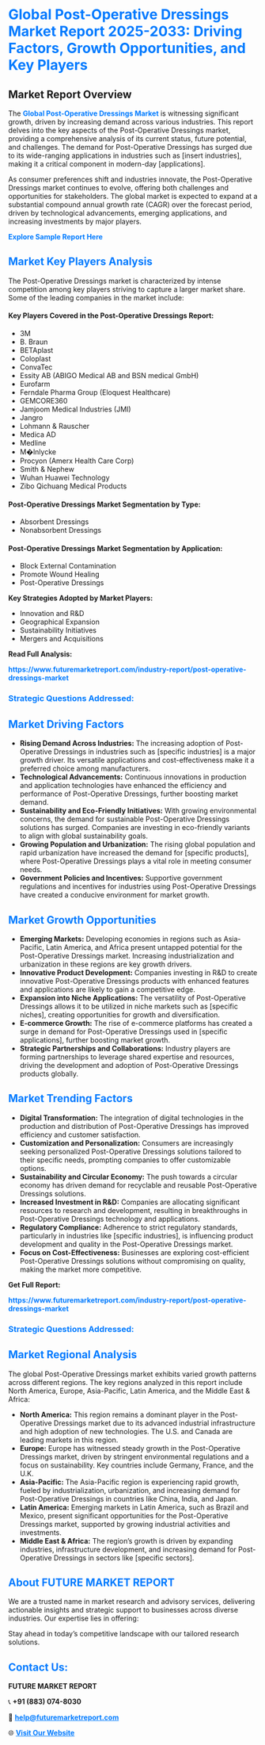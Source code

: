 <h1 style="color: #007BFF;">Global Post-Operative Dressings Market Report 2025-2033: Driving Factors, Growth Opportunities, and Key Players</h1>

<section id="overview">
<h2>Market Report Overview</h2>
<p>The <a href="https://www.futuremarketreport.com/industry-report/post-operative-dressings-market" style="color: #007BFF; text-decoration: none;"><strong>Global Post-Operative Dressings Market</strong></a> is witnessing significant growth, driven by increasing demand across various industries. This report delves into the key aspects of the Post-Operative Dressings market, providing a comprehensive analysis of its current status, future potential, and challenges. The demand for Post-Operative Dressings has surged due to its wide-ranging applications in industries such as [insert industries], making it a critical component in modern-day [applications].</p>
<p>As consumer preferences shift and industries innovate, the Post-Operative Dressings market continues to evolve, offering both challenges and opportunities for stakeholders. The global market is expected to expand at a substantial compound annual growth rate (CAGR) over the forecast period, driven by technological advancements, emerging applications, and increasing investments by major players.</p>
</section>

<section id="overview">
<p><a href="https://www.futuremarketreport.com/request-sample/reportId=123459" style="color: #007BFF; text-decoration: none;"><strong>Explore Sample Report Here</strong></a></p>
</section>

<section id="key-players">
<h2 style="color: #007BFF;">Market Key Players Analysis</h2>
<p>The Post-Operative Dressings market is characterized by intense competition among key players striving to capture a larger market share. Some of the leading companies in the market include:</p>
<h4>Key Players Covered in the Post-Operative Dressings Report:</h4>
<ul><li>3M</li><li>B. Braun</li><li>BETAplast</li><li>Coloplast</li><li>ConvaTec</li><li>Essity AB (ABIGO Medical AB and BSN medical GmbH)</li><li>Eurofarm</li><li>Ferndale Pharma Group (Eloquest Healthcare)</li><li>GEMCORE360</li><li>Jamjoom Medical Industries (JMI)</li><li>Jangro</li><li>Lohmann &amp; Rauscher</li><li>Medica AD</li><li>Medline</li><li>M�lnlycke</li><li>Procyon (Amerx Health Care Corp)</li><li>Smith &amp; Nephew</li><li>Wuhan Huawei Technology</li><li>Zibo Qichuang Medical Products</li></ul>
<h4>Post-Operative Dressings Market Segmentation by Type:</h4>
<ul><li>Absorbent Dressings</li><li>Nonabsorbent Dressings</li></ul>

<h4>Post-Operative Dressings Market Segmentation by Application:</h4>
<ul><li>Block External Contamination</li><li>Promote Wound Healing</li><li>Post-Operative Dressings</li></ul>
<p><strong>Key Strategies Adopted by Market Players:</strong></p>
<ul>
<li>Innovation and R&D</li>
<li>Geographical Expansion</li>
<li>Sustainability Initiatives</li>
<li>Mergers and Acquisitions</li>
</ul>
</section>

<section>
<p><strong>Read Full Analysis: </strong></p><a href="https://www.futuremarketreport.com/industry-report/post-operative-dressings-market" style="color: #007BFF; text-decoration: none;"><strong>https://www.futuremarketreport.com/industry-report/post-operative-dressings-market</strong></a>
<h3 style="color: #007BFF;">Strategic Questions Addressed:</h3>
</section>

<section id="driving-factors">
<h2 style="color: #007BFF;">Market Driving Factors</h2>
<ul>
<li><strong>Rising Demand Across Industries:</strong> The increasing adoption of Post-Operative Dressings in industries such as [specific industries] is a major growth driver. Its versatile applications and cost-effectiveness make it a preferred choice among manufacturers.</li>
<li><strong>Technological Advancements:</strong> Continuous innovations in production and application technologies have enhanced the efficiency and performance of Post-Operative Dressings, further boosting market demand.</li>
<li><strong>Sustainability and Eco-Friendly Initiatives:</strong> With growing environmental concerns, the demand for sustainable Post-Operative Dressings solutions has surged. Companies are investing in eco-friendly variants to align with global sustainability goals.</li>
<li><strong>Growing Population and Urbanization:</strong> The rising global population and rapid urbanization have increased the demand for [specific products], where Post-Operative Dressings plays a vital role in meeting consumer needs.</li>
<li><strong>Government Policies and Incentives:</strong> Supportive government regulations and incentives for industries using Post-Operative Dressings have created a conducive environment for market growth.</li>
</ul>
</section>

<section id="growth-opportunities">
<h2 style="color: #007BFF;">Market Growth Opportunities</h2>
<ul>
<li><strong>Emerging Markets:</strong> Developing economies in regions such as Asia-Pacific, Latin America, and Africa present untapped potential for the Post-Operative Dressings market. Increasing industrialization and urbanization in these regions are key growth drivers.</li>
<li><strong>Innovative Product Development:</strong> Companies investing in R&D to create innovative Post-Operative Dressings products with enhanced features and applications are likely to gain a competitive edge.</li>
<li><strong>Expansion into Niche Applications:</strong> The versatility of Post-Operative Dressings allows it to be utilized in niche markets such as [specific niches], creating opportunities for growth and diversification.</li>
<li><strong>E-commerce Growth:</strong> The rise of e-commerce platforms has created a surge in demand for Post-Operative Dressings used in [specific applications], further boosting market growth.</li>
<li><strong>Strategic Partnerships and Collaborations:</strong> Industry players are forming partnerships to leverage shared expertise and resources, driving the development and adoption of Post-Operative Dressings products globally.</li>
</ul>
</section>

<section id="trending-factors">
<h2 style="color: #007BFF;">Market Trending Factors</h2>
<ul>
<li><strong>Digital Transformation:</strong> The integration of digital technologies in the production and distribution of Post-Operative Dressings has improved efficiency and customer satisfaction.</li>
<li><strong>Customization and Personalization:</strong> Consumers are increasingly seeking personalized Post-Operative Dressings solutions tailored to their specific needs, prompting companies to offer customizable options.</li>
<li><strong>Sustainability and Circular Economy:</strong> The push towards a circular economy has driven demand for recyclable and reusable Post-Operative Dressings solutions.</li>
<li><strong>Increased Investment in R&D:</strong> Companies are allocating significant resources to research and development, resulting in breakthroughs in Post-Operative Dressings technology and applications.</li>
<li><strong>Regulatory Compliance:</strong> Adherence to strict regulatory standards, particularly in industries like [specific industries], is influencing product development and quality in the Post-Operative Dressings market.</li>
<li><strong>Focus on Cost-Effectiveness:</strong> Businesses are exploring cost-efficient Post-Operative Dressings solutions without compromising on quality, making the market more competitive.</li>
</ul>
</section>

<section>
<p><strong>Get Full Report: </strong></p><a href="https://www.futuremarketreport.com/industry-report/post-operative-dressings-market" style="color: #007BFF; text-decoration: none;"><strong>https://www.futuremarketreport.com/industry-report/post-operative-dressings-market</strong></a>
<h3 style="color: #007BFF;">Strategic Questions Addressed:</h3>
</section>


<section id="regional-analysis">
<h2 style="color: #007BFF;">Market Regional Analysis</h2>
<p>The global Post-Operative Dressings market exhibits varied growth patterns across different regions. The key regions analyzed in this report include North America, Europe, Asia-Pacific, Latin America, and the Middle East & Africa:</p>
<ul>
<li><strong>North America:</strong> This region remains a dominant player in the Post-Operative Dressings market due to its advanced industrial infrastructure and high adoption of new technologies. The U.S. and Canada are leading markets in this region.</li>
<li><strong>Europe:</strong> Europe has witnessed steady growth in the Post-Operative Dressings market, driven by stringent environmental regulations and a focus on sustainability. Key countries include Germany, France, and the U.K.</li>
<li><strong>Asia-Pacific:</strong> The Asia-Pacific region is experiencing rapid growth, fueled by industrialization, urbanization, and increasing demand for Post-Operative Dressings in countries like China, India, and Japan.</li>
<li><strong>Latin America:</strong> Emerging markets in Latin America, such as Brazil and Mexico, present significant opportunities for the Post-Operative Dressings market, supported by growing industrial activities and investments.</li>
<li><strong>Middle East & Africa:</strong> The region’s growth is driven by expanding industries, infrastructure development, and increasing demand for Post-Operative Dressings in sectors like [specific sectors].</li>
</ul>
</section>

<footer>
<h2 style="color: #007BFF;">About FUTURE MARKET REPORT</h2>
<p>We are a trusted name in market research and advisory services, delivering actionable insights and strategic support to businesses across diverse industries. Our expertise lies in offering:</p>

<p>Stay ahead in today’s competitive landscape with our tailored research solutions.</p>

<h2 style="color: #007BFF;">Contact Us:</h2>
<p><strong>FUTURE MARKET REPORT</strong></p>
<p>📞 <strong>+91 (883) 074-8030</strong></p>
<p>📧 <strong><a href="mailto:help@futuremarketreport.com" style="color: #007BFF;">help@futuremarketreport.com</a></strong></p>
<p>🌐 <strong><a href="https://www.futuremarketreport.com/" style="color: #007BFF;">Visit Our Website</a></strong></p>
</footer>